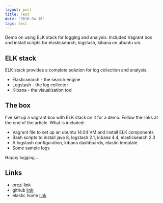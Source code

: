 ```yaml
---
layout: post
title: Test
date: '2016-04-16'
tags: test
---
```

Demo on using ELK stack for logging and analysis. Included Vagrant box and install scripts for elasticsearch, logstash, kibana on ubuntu vm.

## ELK stack

ELK stack provides a complete solution for log collection and analysis.

 - Elasticsearch - the search engine
 - Logstash - the log collector
 - Kibana - the visualization tool


## The box

I've set up a vagrant box with ELK stack on it for a demo. Follow the links at the end of the article.
What is included:

- Vagrant file to set up an ubuntu 14.04 VM and install ELK components
- Bash scripts to install java 8, logstash 2.1, kibana 4.4, elasticsearch 2.3
- A logstash configuration, kibana dashboards, elastic template
- Some sample logs

Happy logging ...

## Links

- prezi [link](https://prezi.com/gbouaz-gj8g0/log-processing-and-analysis/)
- github [link](https://github.com/adam-gligor/elkdemo)
- elastic home [link](https://www.elastic.co/)
